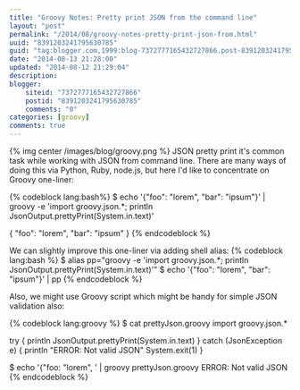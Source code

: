 ```yaml
---
title: "Groovy Notes: Pretty print JSON from the command line"
layout: "post"
permalink: "/2014/08/groovy-notes-pretty-print-json-from.html"
uuid: "8391203241795630785"
guid: "tag:blogger.com,1999:blog-7372777165432727866.post-8391203241795630785"
date: "2014-08-13 21:28:00"
updated: "2014-08-12 21:29:04"
description: 
blogger:
    siteid: "7372777165432727866"
    postid: "8391203241795630785"
    comments: "0"
categories: [groovy]
comments: true
---
```

{% img center /images/blog/groovy.png %}
JSON pretty print it's common task while working with JSON from command line. There are many ways of doing this via Python, Ruby, node.js, but here I'd like to concentrate on Groovy one-liner:

{% codeblock lang:bash%}
$ echo '{"foo": "lorem", "bar": "ipsum"}' | groovy -e 'import groovy.json.*; println JsonOutput.prettyPrint(System.in.text)'

{
    "foo": "lorem",
    "bar": "ipsum"
}
{% endcodeblock %}

We can slightly improve this one-liner via adding shell alias:
{% codeblock lang:bash %}
$ alias pp="groovy -e 'import groovy.json.*; println JsonOutput.prettyPrint(System.in.text)'"
$ echo '{"foo": "lorem", "bar": "ipsum"}' | pp
{% endcodeblock %}

Also, we might use Groovy script which might be handy for simple JSON validation also:

{% codeblock lang:groovy %}
$ cat prettyJson.groovy 
import groovy.json.*

try {
  println JsonOutput.prettyPrint(System.in.text)
} catch (JsonException e) {
  println "ERROR: Not valid JSON"
  System.exit(1)
}

$ echo '{"foo: "lorem", ' | groovy prettyJson.groovy
ERROR: Not valid JSON
{% endcodeblock %}